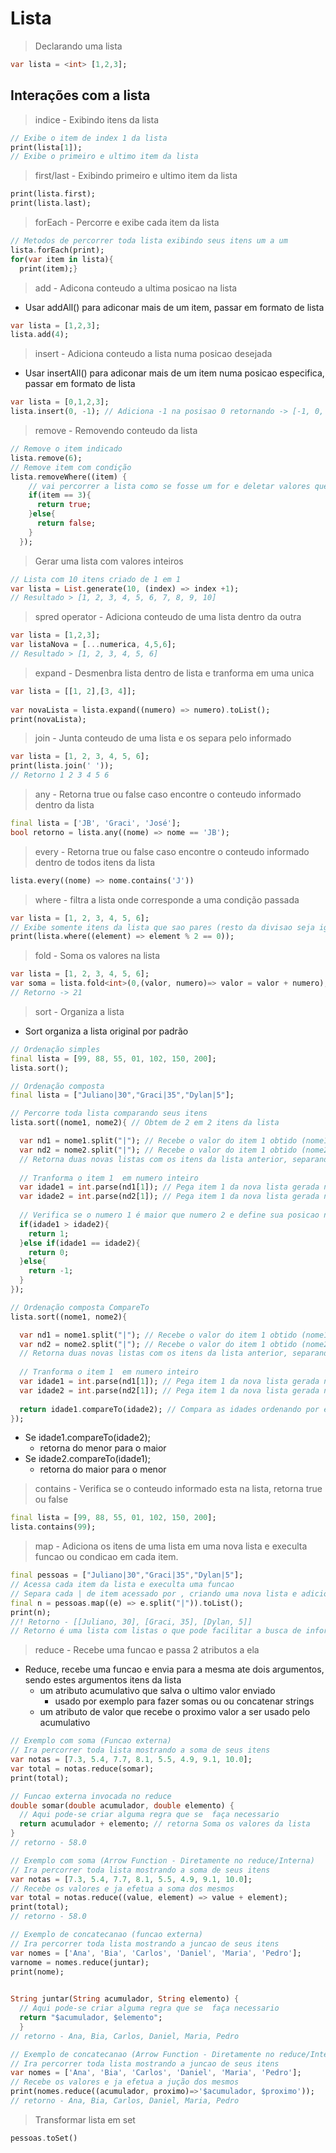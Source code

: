 # Lista
>Declarando uma lista
```dart
var lista = <int> [1,2,3];
```
## Interações com a lista
>indice - Exibindo itens da lista
```dart
// Exibe o item de index 1 da lista
print(lista[1]);
// Exibe o primeiro e ultimo item da lista
```
>first/last - Exibindo primeiro e ultimo item da lista
```dart
print(lista.first);
print(lista.last);
```
>forEach - Percorre e exibe cada item da lista
```dart
// Metodos de percorrer toda lista exibindo seus itens um a um
lista.forEach(print);
for(var item in lista){
  print(item);}
```
>add - Adicona conteudo a ultima posicao na lista
- Usar addAll() para adiconar mais de um item, passar em formato de lista
```dart
var lista = [1,2,3];
lista.add(4);
```
>insert - Adiciona conteudo a lista numa posicao desejada
- Usar insertAll() para adiconar mais de um item numa posicao especifica, passar em formato de lista
```dart
var lista = [0,1,2,3];
lista.insert(0, -1); // Adiciona -1 na posisao 0 retornando -> [-1, 0, 1, 2, 3]
```
>remove - Removendo conteudo da lista
```dart
// Remove o item indicado
lista.remove(6);
// Remove item com condição
lista.removeWhere((item) {
    // vai percorrer a lista como se fosse um for e deletar valores que sejam igual ao indicado
    if(item == 3){
      return true;
    }else{
      return false;
    }
  });
```
>Gerar uma lista com valores inteiros
```dart
// Lista com 10 itens criado de 1 em 1
var lista = List.generate(10, (index) => index +1);
// Resultado > [1, 2, 3, 4, 5, 6, 7, 8, 9, 10]
```
>spred operator - Adiciona conteudo de uma lista dentro da outra
```dart
var lista = [1,2,3];
var listaNova = [...numerica, 4,5,6];
// Resultado > [1, 2, 3, 4, 5, 6]
```
>expand - Desmenbra lista dentro de lista e tranforma em uma unica
```dart
var lista = [[1, 2],[3, 4]];
  
var novaLista = lista.expand((numero) => numero).toList();
print(novaLista);
```
>join - Junta conteudo de uma lista e os separa pelo informado
```dart
var lista = [1, 2, 3, 4, 5, 6];
print(lista.join(' '));
// Retorno 1 2 3 4 5 6
```
>any - Retorna true ou false caso encontre o conteudo informado dentro da lista
```dart
final lista = ['JB', 'Graci', 'José'];
bool retorno = lista.any((nome) => nome == 'JB');
```
>every - Retorna true ou false caso encontre o conteudo informado dentro de todos itens da lista
```dart
lista.every((nome) => nome.contains('J'))
```
>where - filtra a lista onde corresponde a uma condição passada
```dart
var lista = [1, 2, 3, 4, 5, 6];
// Exibe somente itens da lista que sao pares (resto da divisao seja igual a 0)
print(lista.where((element) => element % 2 == 0));
```
>fold - Soma os valores na lista
```dart
var lista = [1, 2, 3, 4, 5, 6];
var soma = lista.fold<int>(0,(valor, numero)=> valor = valor + numero);
// Retorno -> 21
```
>sort - Organiza a lista
- Sort organiza a lista original por padrão
```dart
// Ordenação simples
final lista = [99, 88, 55, 01, 102, 150, 200];
lista.sort();
```
```dart
// Ordenação composta
final lista = ["Juliano|30","Graci|35","Dylan|5"];

// Percorre toda lista comparando seus itens
lista.sort((nome1, nome2){ // Obtem de 2 em 2 itens da lista

  var nd1 = nome1.split("|"); // Recebe o valor do item 1 obtido (nome1)
  var nd2 = nome2.split("|"); // Recebe o valor do item 1 obtido (nome2)
  // Retorna duas novas listas com os itens da lista anterior, separando o conteudo de cada item pelo |,
  
  // Tranforma o item 1  em numero inteiro
  var idade1 = int.parse(nd1[1]); // Pega item 1 da nova lista gerada no split
  var idade2 = int.parse(nd2[1]); // Pega item 1 da nova lista gerada no split
  
  // Verifica se o numero 1 é maior que numero 2 e define sua posicao na nova lista index -1, 0 1
  if(idade1 > idade2){
    return 1;
  }else if(idade1 == idade2){
    return 0;
  }else{
    return -1;
  }
});
```
```dart
// Ordenação composta CompareTo
lista.sort((nome1, nome2){

  var nd1 = nome1.split("|"); // Recebe o valor do item 1 obtido (nome1)
  var nd2 = nome2.split("|"); // Recebe o valor do item 1 obtido (nome2)
  // Retorna duas novas listas com os itens da lista anterior, separando o conteudo de cada item pelo |,
  
  // Tranforma o item 1  em numero inteiro
  var idade1 = int.parse(nd1[1]); // Pega item 1 da nova lista gerada no split
  var idade2 = int.parse(nd2[1]); // Pega item 1 da nova lista gerada no split
  
  return idade1.compareTo(idade2); // Compara as idades ordenando por elas
});
```
- Se idade1.compareTo(idade2);
  - retorna do menor para o maior
- Se idade2.compareTo(idade1);
  - retorna do maior para o menor

>contains - Verifica se o conteudo informado esta na lista, retorna true ou false
```dart
final lista = [99, 88, 55, 01, 102, 150, 200];
lista.contains(99);
```
>map - Adiciona os itens de uma lista em uma nova lista e execulta funcao ou condicao em cada item.
```dart
final pessoas = ["Juliano|30","Graci|35","Dylan|5"];
// Acessa cada item da lista e execulta uma funcao
// Separa cada | de item acessado por , criando uma nova lista e adicionaodo a n
final n = pessoas.map((e) => e.split("|")).toList();
print(n);
//! Retorno - [[Juliano, 30], [Graci, 35], [Dylan, 5]]
// Retorno é uma lista com listas o que pode facilitar a busca de informações especificas pelo index de cada item dentro da lista principal, exemplo quero acesso somente a idade de Dylan, faria isso print(n[2][1])
```
>reduce - Recebe uma funcao e passa 2 atributos a ela
- Reduce, recebe uma funcao e envia para a mesma ate dois argumentos, sendo estes argumentos itens da lista
  - um atributo acumulativo que salva o ultimo valor enviado
    - usado por exemplo para fazer somas ou ou concatenar strings
  - um atributo de valor que recebe o proximo valor a ser usado pelo acumulativo
```dart
// Exemplo com soma (Funcao externa)
// Ira percorrer toda lista mostrando a soma de seus itens
var notas = [7.3, 5.4, 7.7, 8.1, 5.5, 4.9, 9.1, 10.0];
var total = notas.reduce(somar);
print(total);

// Funcao externa invocada no reduce
double somar(double acumulador, double elemento) {
  // Aqui pode-se criar alguma regra que se  faça necessario
  return acumulador + elemento; // retorna Soma os valores da lista
}
// retorno - 58.0
```
```dart
// Exemplo com soma (Arrow Function - Diretamente no reduce/Interna)
// Ira percorrer toda lista mostrando a soma de seus itens
var notas = [7.3, 5.4, 7.7, 8.1, 5.5, 4.9, 9.1, 10.0];
// Recebe os valores e ja efetua a soma dos mesmos
var total = notas.reduce((value, element) => value + element);
print(total);
// retorno - 58.0
```
```dart
// Exemplo de concatecanao (funcao externa)
// Ira percorrer toda lista mostrando a juncao de seus itens
var nomes = ['Ana', 'Bia', 'Carlos', 'Daniel', 'Maria', 'Pedro'];
varnome = nomes.reduce(juntar);
print(nome);
 

String juntar(String acumulador, String elemento) {
  // Aqui pode-se criar alguma regra que se  faça necessario
  return "$acumulador, $elemento";
  }
// retorno - Ana, Bia, Carlos, Daniel, Maria, Pedro
```
```dart
// Exemplo de concatecanao (Arrow Function - Diretamente no reduce/Interna)
// Ira percorrer toda lista mostrando a juncao de seus itens
var nomes = ['Ana', 'Bia', 'Carlos', 'Daniel', 'Maria', 'Pedro'];
// Recebe os valores e ja efetua a jução dos mesmos
print(nomes.reduce((acumulador, proximo)=>'$acumulador, $proximo'));
// retorno - Ana, Bia, Carlos, Daniel, Maria, Pedro
```
>Transformar lista em set
```dart
pessoas.toSet()
```


